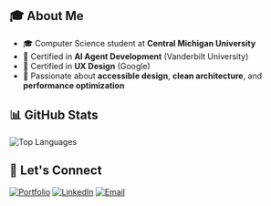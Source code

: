 ## 🎓 About Me

- 🎓 Computer Science student at **Central Michigan University**
- 🤖 Certified in **AI Agent Development** (Vanderbilt University)
- 🎨 Certified in **UX Design** (Google)
- 🌟 Passionate about **accessible design**, **clean architecture**, and **performance optimization**

## 📊 GitHub Stats

![Top Languages](https://github-readme-stats.vercel.app/api/top-langs/?username=marcdejesus&layout=compact&theme=dark&hide_border=true)

## 🤝 Let's Connect

[![Portfolio](https://img.shields.io/badge/-Portfolio-000000?style=for-the-badge&logo=vercel&logoColor=white)](https://marcdejesusdev.com)
[![LinkedIn](https://img.shields.io/badge/-LinkedIn-0077B5?style=for-the-badge&logo=linkedin&logoColor=white)](https://linkedin.com/in/marc-de-jesús-075185252/)
[![Email](https://img.shields.io/badge/-Email-D14836?style=for-the-badge&logo=gmail&logoColor=white)](mailto:marcdejesusdev@gmail.com)

